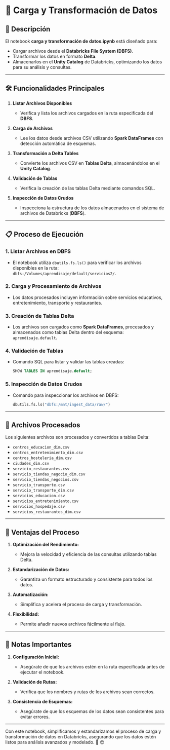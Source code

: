 # 📂 Carga y Transformación de Datos

## 📄 Descripción
El notebook **carga y transformación de datos.ipynb** está diseñado para:
- Cargar archivos desde el **Databricks File System (DBFS)**.
- Transformar los datos en formato **Delta**.
- Almacenarlos en el **Unity Catalog** de Databricks, optimizando los datos para su análisis y consultas.

---

## 🛠️ Funcionalidades Principales

1. **Listar Archivos Disponibles**  
   - Verifica y lista los archivos cargados en la ruta especificada del **DBFS**.

2. **Carga de Archivos**  
   - Lee los datos desde archivos CSV utilizando **Spark DataFrames** con detección automática de esquemas.

3. **Transformación a Delta Tables**  
   - Convierte los archivos CSV en **Tablas Delta**, almacenándolos en el **Unity Catalog**.

4. **Validación de Tablas**  
   - Verifica la creación de las tablas Delta mediante comandos SQL.

5. **Inspección de Datos Crudos**  
   - Inspecciona la estructura de los datos almacenados en el sistema de archivos de Databricks (**DBFS**).

---

## 📋 Proceso de Ejecución

### 1. **Listar Archivos en DBFS**
   - El notebook utiliza `dbutils.fs.ls()` para verificar los archivos disponibles en la ruta:  
     `dbfs:/Volumes/aprendisaje/default/servicios2/`.

### 2. **Carga y Procesamiento de Archivos**
   - Los datos procesados incluyen información sobre servicios educativos, entretenimiento, transporte y restaurantes.

### 3. **Creación de Tablas Delta**
   - Los archivos son cargados como **Spark DataFrames**, procesados y almacenados como tablas Delta dentro del esquema:  
     `aprendisaje.default`.

### 4. **Validación de Tablas**
   - Comando SQL para listar y validar las tablas creadas:  
     ```sql
     SHOW TABLES IN aprendisaje.default;
     ```

### 5. **Inspección de Datos Crudos**
   - Comando para inspeccionar los archivos en DBFS:  
     ```python
     dbutils.fs.ls("dbfs:/mnt/ingest_data/raw/")
     ```

---

## 📁 Archivos Procesados

Los siguientes archivos son procesados y convertidos a tablas Delta:

- `centros_educacion_dim.csv`  
- `centros_entretenimiento_dim.csv`  
- `centros_hosteleria_dim.csv`  
- `ciudades_dim.csv`  
- `servicio_restaurantes.csv`  
- `servicio_tiendas_negocio_dim.csv`  
- `servicio_tiendas_negocios.csv`  
- `servicio_transporte.csv`  
- `servicio_transporte_dim.csv`  
- `servicios_educacion.csv`  
- `servicios_entretenimiento.csv`  
- `servicios_hospedaje.csv`  
- `servicios_restaurantes_dim.csv`  

---

## 🌟 Ventajas del Proceso

1. **Optimización del Rendimiento:**  
   - Mejora la velocidad y eficiencia de las consultas utilizando tablas Delta.

2. **Estandarización de Datos:**  
   - Garantiza un formato estructurado y consistente para todos los datos.

3. **Automatización:**  
   - Simplifica y acelera el proceso de carga y transformación.

4. **Flexibilidad:**  
   - Permite añadir nuevos archivos fácilmente al flujo.

---

## 🚨 Notas Importantes

1. **Configuración Inicial:**  
   - Asegúrate de que los archivos estén en la ruta especificada antes de ejecutar el notebook.

2. **Validación de Rutas:**  
   - Verifica que los nombres y rutas de los archivos sean correctos.

3. **Consistencia de Esquemas:**  
   - Asegúrate de que los esquemas de los datos sean consistentes para evitar errores.

---

Con este notebook, simplificamos y estandarizamos el proceso de carga y transformación de datos en Databricks, asegurando que los datos estén listos para análisis avanzados y modelado. 🚀
😊
